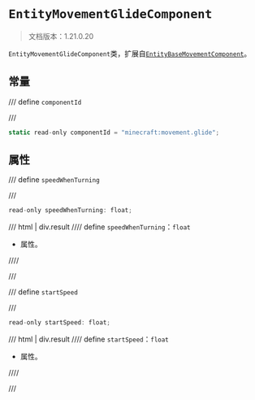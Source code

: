 # `EntityMovementGlideComponent`

> 文档版本：1.21.0.20

`EntityMovementGlideComponent`类，扩展自[`EntityBaseMovementComponent`](./entitybasemovementcomponent.md)。

## 常量

/// define
`componentId`


///

```js
static read-only componentId = "minecraft:movement.glide";
```


## 属性

/// define
`speedWhenTurning`


///

```js
read-only speedWhenTurning: float;
```

/// html | div.result
//// define
`speedWhenTurning`：`float`

- 属性。


////

///


/// define
`startSpeed`


///

```js
read-only startSpeed: float;
```

/// html | div.result
//// define
`startSpeed`：`float`

- 属性。


////

///

